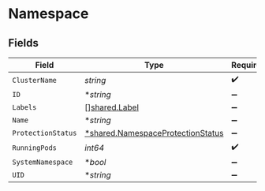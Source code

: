 # Namespace


## Fields

| Field                                                                                 | Type                                                                                  | Required                                                                              | Description                                                                           |
| ------------------------------------------------------------------------------------- | ------------------------------------------------------------------------------------- | ------------------------------------------------------------------------------------- | ------------------------------------------------------------------------------------- |
| `ClusterName`                                                                         | *string*                                                                              | :heavy_check_mark:                                                                    | N/A                                                                                   |
| `ID`                                                                                  | **string*                                                                             | :heavy_minus_sign:                                                                    | N/A                                                                                   |
| `Labels`                                                                              | [][shared.Label](../../models/shared/label.md)                                        | :heavy_minus_sign:                                                                    | N/A                                                                                   |
| `Name`                                                                                | **string*                                                                             | :heavy_minus_sign:                                                                    | N/A                                                                                   |
| `ProtectionStatus`                                                                    | [*shared.NamespaceProtectionStatus](../../models/shared/namespaceprotectionstatus.md) | :heavy_minus_sign:                                                                    | N/A                                                                                   |
| `RunningPods`                                                                         | *int64*                                                                               | :heavy_check_mark:                                                                    | N/A                                                                                   |
| `SystemNamespace`                                                                     | **bool*                                                                               | :heavy_minus_sign:                                                                    | N/A                                                                                   |
| `UID`                                                                                 | **string*                                                                             | :heavy_minus_sign:                                                                    | N/A                                                                                   |